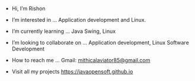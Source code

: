 -  Hi, I’m Rishon
-  I’m interested in ...
  Application development and Linux.
-  I’m currently learning ...
  Java Swing,
  Linux
  
- I’m looking to collaborate on ...
  Application development,
  Linux Software Development
  
-  How to reach me ...
  Gmail: mithicalaviator85@gmail.com

- Visit all my projects
https://javaopensoft.github.io
